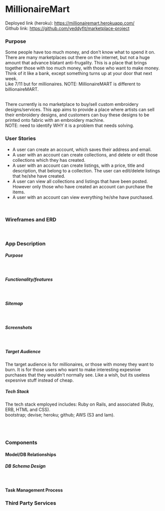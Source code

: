 # MillionaireMart

Deployed link (heroku):  https://millionairemart.herokuapp.com/ <br>
Github link: https://github.com/yeddyfit/marketplace-project
<br>

### Purpose
Some people have too much money, and don't know what to spend it on. There are many marketplaces out there on the internet, but not a huge amount that advance blatant anti-frugality. This is a place that brings together those with too much money, with those who want to make money. Think of it like a bank, except something turns up at your door that next week. <br>
Like 7/11 but for millionaires. NOTE: MillionaireMART is different to billionaireMART. 

<br>
There currently is no marketplace to buy/sell custom embroidery designs/services. This app aims to provide a place where artists can sell their embroidery designs, and customers can buy these designs to be printed onto fabric with an embroidery machine.
<br>
NOTE: need to identify WHY it is a problem that needs solving. 

<br>

### User Stories
- A user can create an account, which saves their address and email. 
- A user with an account can create collections, and delete or edit those collections which they has created.
- A user with an account can create listings, with a price, title and description, that belong to a collection. The user can edit/delete listings that he/she have created. 
- A user can view all collections and listings that have been posted. However only those who have created an account can purchase the items. 
- A user with an account can view everything he/she have purchased.

<br>

### Wireframes and ERD

<br>

### App Description
##### Purpose

<br>

##### Functionality/features

<br>

##### Sitemap

<br>

##### Screenshots

<br>

##### Target Audience
The target audience is for millionaires, or those with money they want to burn. It is for those users who want to make interesting expesnive purchases that they wouldn't normally see. Like a wish, but its useless expesnive stuff instead of cheap. 
<br>

##### Tech Stack
The tech stack employed includes: Ruby on Rails, and associated (Ruby, ERB, HTML and CSS).<br>
bootstrap; devise; heroku; github; AWS (S3 and Iam). 

<br>
<br>


### Components



#### Model/DB Relationships
##### DB Schema Design

<br>


#### Task Management Process

### Third Party Services










